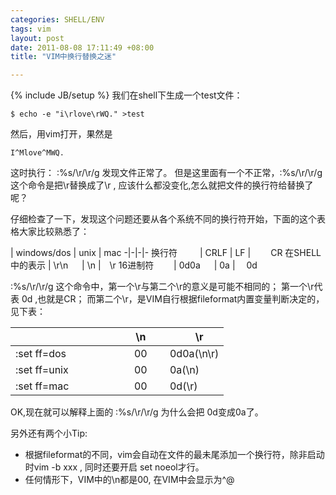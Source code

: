 ```yaml
--- 
categories: SHELL/ENV
tags: vim
layout: post
date: 2011-08-08 17:11:49 +08:00
title: "VIM中换行替换之迷"

---
```

{% include JB/setup %}
我们在shell下生成一个test文件：

    $ echo -e "i\rlove\rWQ." >test

然后，用vim打开，果然是 

    I^Mlove^MWQ. 

这时执行： :%s/\r/\r/g 发现文件正常了。
但是这里面有一个不正常，:%s/\r/\r/g 这个命令是把\r替换成了\r , 应该什么都没变化,怎么就把文件的换行符给替换了呢？

仔细检查了一下，发现这个问题还要从各个系统不同的换行符开始，下面的这个表格大家比较熟悉了：    

 | windows/dos | unix | mac
-|-|-|-
换行符  　　  | CRLF      |     LF |　　 CR
在SHELL中的表示 | \r\n  　 |      \n |　\r
16进制符    　　| 0d0a  　 |      0a | 　0d

:%s/\r/\r/g 这个命令中，第一个\r与第二个\r的意义是可能不相同的；
第一个\r代表 0d ,也就是CR；
而第二个\r，是VIM自行根据fileformat内置变量判断决定的，见下表：

　　　　　      |    　　　 \n  |　　 \r
----------------|---------------|---------------
:set ff=dos 　　|   　　　 00   | 　 0d0a(\n\r)
:set ff=unix 　 |   　　　 00   | 　 0a(\n)
:set ff=mac 　　|   　　　 00   | 　 0d(\r)

OK,现在就可以解释上面的 :%s/\r/\r/g 为什么会把 0d变成0a了。

另外还有两个小Tip:

 *  根据fileformat的不同，vim会自动在文件的最未尾添加一个换行符，除非启动时vim -b xxx , 同时还要开启 set noeol才行。
 *  任何情形下，VIM中的\n都是00, 在VIM中会显示为^@
